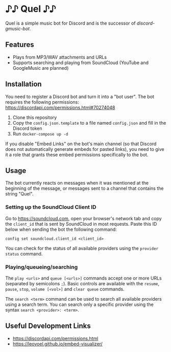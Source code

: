 # ♪♪ Quel ♪♪

Quel is a simple music bot for Discord and is the successor of *discord-gmusic-bot*.

## Features

* Plays from MP3/WAV attachments and URLs
* Supports searching and playing from SoundCloud (YouTube and GoogleMusic are planned)

## Installation

You need to register a Discord bot and turn it into a "bot user". The bot
requires the following permissions: https://discordapi.com/permissions.html#70274048

1. Clone this repository
2. Copy the `config.json.template` to a file named `config.json` and fill in the Discord token
3. Run `docker-compose up -d`

If you disable "Embed Links" on the bot's main channel (so that Discord does
not automatically generate embeds for pasted links), you need to give it a
role that grants these embed permissions specifically to the bot.

## Usage

The bot currently reacts on messages when it was mentioned at the beginning of the message, or
messages sent to a channel that contains the string "Quel".

### Setting up the SoundCloud Client ID

Go to https://soundcloud.com, open your browser's network tab and copy the `client_id` that is
sent by SoundCloud in most requests. Paste this ID below when sending the bot the following command:

    config set soundcloud.client_id <client_id>

You can check for the status of all available providers using the `provider status` command.

### Playing/queueing/searching

The `play <urls>` and `queue [<urls>]` commands accept one or more URLs (separated by semicolons `;`). Basic
controls are available with the `resume`, `pause`, `stop`, `volume [<vol>]` and `clear queue` commands.

The `search <term>` command can be used to search all available providers using a search term. You
can search only a specific provider using the syntax `search <provider>: <term>`.

## Useful Development Links

* https://discordapi.com/permissions.html
* https://leovoel.github.io/embed-visualizer/
